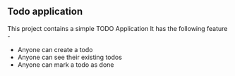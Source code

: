 ## Todo application

This project contains a simple TODO Application
It has the following feature -

- Anyone can create a todo
- Anyone can see their existing todos
- Anyone can mark a todo as done